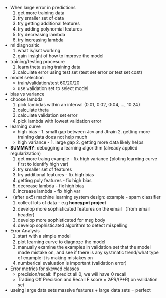 - When large error in predictions
  1. get more training data
  2. try smaller set of data
  3. try getting additional features
  4. try adding polynomial features
  5. try decreasing lambda
  6. try increasing lambda
- ml diagnositic
  1. what is/isnt working
  2. gain insight of how to improve the model
- training/testing procesure
  1. learn theta using training data
  2. calculate error using test set (test set error or test set cost)
- model selection
  * train/validation/test  60/20/20
  * use validation set to select model
- bias vs variance
- choose lambda
  1. pick lambdas within an interval (0.01, 0.02, 0.04, ..., 10.24)
  2. calculate theta
  3. calculate validation set error
  4. pick lambda with lowest validation error
- learning curve
  * high bias - 1. small gap between Jcv and Jtrain 2. getting more training data does not help much
  * high variance - 1. large gap 2. getting more data likely helps
- **SUMMARY**: debugging a learning algorithm (already applied regularization)
  1. get more traing example - fix high variance (ploting learning curve first to identify high var)
  2. try smaller set of features 
  3. try additional features - fix high bias
  4. getting poly features - fix high bias
  5. decrease lambda - fix high bias
  6. increase lambda - fix high var
- （after ex5) machine learning system design: example - spam classifier
  1. collect lots of data - e.g **honeypot project**
  2. develop more sophisticated features on the email （from email header)
  3. develop more sophisticated for msg body
  4. develop sophisticated algorithm to detect mispelling
- Error Analysis
  1. start with a simple model
  2. plot learning curve to diagnoze the model
  3. manually examine the examples in validation set that the model made mistake on, and see if there is any systmatic trend/what type of example it is making mistakes on
  4. numberical evaluation is important (validation error)
- Error metrics for skewed classes
  * precision/recall: if predict all 0, we will have 0 recall
  * Trading Off Precision and Recall
    F score = 2*P*R/(P+R)    on validation set
- useing large data sets
  massive features + large data sets = perfect
  
    
